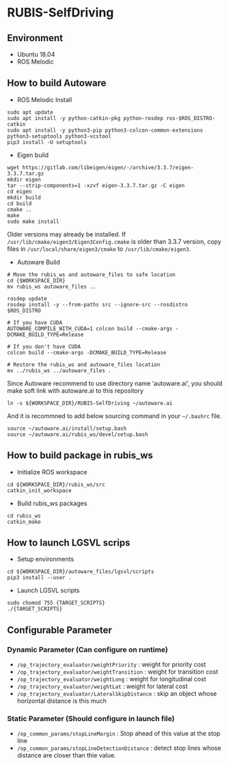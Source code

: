 # RUBIS-SelfDriving

## Environment

- Ubuntu 18.04
- ROS Melodic

## How to build Autoware

* ROS Melodic Install
```
sudo apt update
sudo apt install -y python-catkin-pkg python-rosdep ros-$ROS_DISTRO-catkin
sudo apt install -y python3-pip python3-colcon-common-extensions python3-setuptools python3-vcstool
pip3 install -U setuptools
```

* Eigen build
```
wget https://gitlab.com/libeigen/eigen/-/archive/3.3.7/eigen-3.3.7.tar.gz
mkdir eigen
tar --strip-components=1 -xzvf eigen-3.3.7.tar.gz -C eigen
cd eigen
mkdir build
cd build
cmake ..
make
sudo make install
```

Older versions may already be installed. If `/usr/lib/cmake/eigen3/Eigen3Config.cmake` is older than 3.3.7 version, copy files in `/usr/local/share/eigen3/cmake` to `/usr/lib/cmake/eigen3`.


* Autoware Build
```
# Move the rubis_ws and autoware_files to safe location
cd {$WORKSPACE_DIR}
mv rubis_ws autoware_files ..

rosdep update
rosdep install -y --from-paths src --ignore-src --rosdistro $ROS_DISTRO

# If you have CUDA
AUTOWARE_COMPILE_WITH_CUDA=1 colcon build --cmake-args -DCMAKE_BUILD_TYPE=Release

# If you don't have CUDA
colcon build --cmake-args -DCMAKE_BUILD_TYPE=Release

# Restore the rubis_ws and autoware_files location
mv ../rubis_ws ../autoware_files .

```

Since Autoware recommend to use directory name 'autoware.ai', you should make soft link with autoware.ai to this repository
```
ln -s ${WORKSPACE_DIR}/RUBIS-SelfDriving ~/autoware.ai
```

And it is recommned to add below sourcing command in your `~/.bashrc` file.
```
source ~/autoware.ai/install/setup.bash
source ~/autoware.ai/rubis_ws/devel/setup.bash
```

## How to build package in rubis_ws

* Initialize ROS workspace
```
cd ${WORKSPACE_DIR}/rubis_ws/src
catkin_init_workspace
```

* Build rubis_ws packages
```
cd rubis_ws
catkin_make
```

## How to launch LGSVL scrips
* Setup environments
```
cd ${WORKSPACE_DIR}/autoware_files/lgsvl/scripts
pip3 install --user .
```

* Launch LGSVL scripts
```
sudo chomod 755 {TARGET_SCRIPTS}
./{TARGET_SCRIPTS}
```

## Configurable Parameter

### Dynamic Parameter (Can configure on runtime)

* `/op_trajectory_evaluator/weightPriority` : weight for priority cost
* `/op_trajectory_evaluator/weightTransition` : weight for transition cost
* `/op_trajectory_evaluator/weightLong` : weight for longitudinal cost
* `/op_trajectory_evaluator/weightLat` : weight for lateral cost
* `/op_trajectory_evaluator/LateralSkipDistance` : skip an object whose horizontal distance is this much

### Static Parameter (Should configure in launch file)

* `/op_common_params/stopLineMargin` : Stop ahead of this value at the stop line
* `/op_common_params/stopLineDetectionDistance` : detect stop lines whose distance are closer than thie value.



